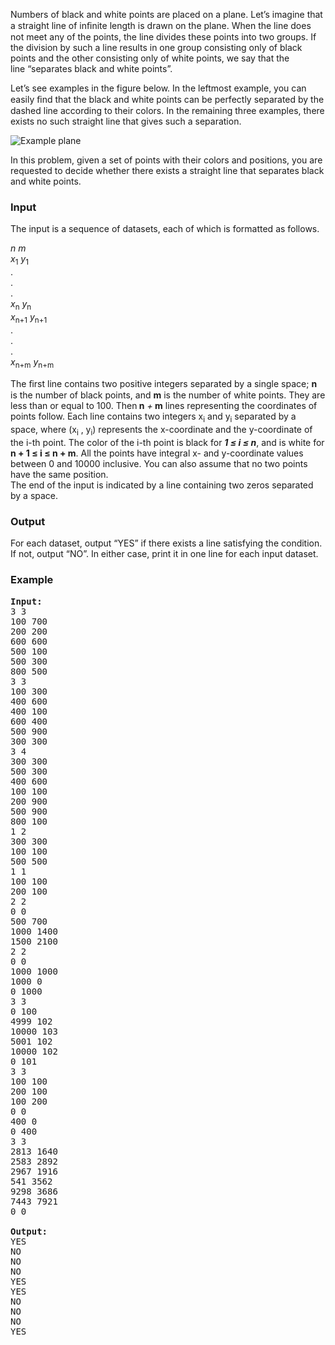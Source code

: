 <p>Numbers of black and white points are placed on a plane. Let’s imagine that a straight line of inﬁnite length is drawn on the plane. When the line does not meet any of the points, the line divides these points into two groups. If the division by such a line results in one group consisting only of black points and the other consisting only of white points, we say that the <br>line “separates black and white points”.</p>
<p>Let’s see examples in the figure below. In the leftmost example, you can easily ﬁnd that the black and white points can be perfectly separated by the dashed line according to their colors. In the remaining three examples, there exists no such straight line that gives such a separation.</p>
<p><img style="border: 0px;" title="Example plane" src="../../../content/johnm91:plane.png" alt="Example plane"></p>
<p>In this problem, given a set of points with their colors and positions, you are requested to decide whether there exists a straight line that separates black and white points.</p>
<h3>Input</h3>
<p>The input is a sequence of datasets, each of which is formatted as follows.</p>
<p><em>n m</em> <br><em>x</em><sub>1</sub> <em>y</em><sub>1</sub> <br>. <br>. <br>. <br><em>x</em><sub>n</sub> <em>y</em><sub>n</sub> <br><em>x</em><sub>n+1</sub> <em>y</em><sub>n+1</sub> <br>. <br>. <br>. <br><em>x</em><sub>n+m</sub> <em>y</em><sub>n+m</sub></p>
<p>The ﬁrst line contains two positive integers separated by a single space; <strong>n</strong> is the number of black points, and <strong>m</strong> is the number of white points. They are less than or equal to 100. Then<strong> n</strong><em> +</em><strong> m</strong> lines representing the coordinates of points follow. Each line contains two integers x<sub>i</sub> and y<sub>i</sub> separated by a space, where (x<sub>i</sub> , y<sub>i</sub>) represents the x-coordinate and the y-coordinate of the i-th point. The color of the i-th point is black for <strong><em>1 ≤ i ≤ n</em></strong>, and is white for <strong>n + 1 ≤ i ≤ n + m</strong>. All the points have integral x- and y-coordinate values between 0 and 10000 inclusive. You can also assume that no two points have the same position. <br>The end of the input is indicated by a line containing two zeros separated by a space.</p>
<h3>Output</h3>
<p>For each dataset, output “YES” if there exists a line satisfying the condition. If not, output “NO”. In either case, print it in one line for each input dataset.</p>
<h3>Example</h3>
<pre><strong>Input:</strong>
3 3 <br>100 700 <br>200 200 <br>600 600 <br>500 100 <br>500 300 <br>800 500 <br>3 3 <br>100 300 <br>400 600 <br>400 100 <br>600 400 <br>500 900 <br>300 300 <br>3 4 <br>300 300 <br>500 300 <br>400 600 <br>100 100 <br>200 900 <br>500 900 <br>800 100 <br>1 2 <br>300 300 <br>100 100 <br>500 500 <br>1 1<br>100 100
200 100 <br>2 2 <br>0 0 <br>500 700 <br>1000 1400 <br>1500 2100 <br>2 2 <br>0 0 <br>1000 1000 <br>1000 0 <br>0 1000 <br>3 3 <br>0 100 <br>4999 102 <br>10000 103 <br>5001 102 <br>10000 102 <br>0 101 <br>3 3 <br>100 100 <br>200 100 <br>100 200 <br>0 0 <br>400 0 <br>0 400 <br>3 3 <br>2813 1640 <br>2583 2892 <br>2967 1916 <br>541 3562 <br>9298 3686 <br>7443 7921 <br>0 0<br><br><strong>Output:</strong>
YES <br>NO <br>NO <br>NO <br>YES <br>YES <br>NO <br>NO <br>NO <br>YES
</pre>